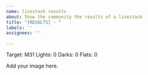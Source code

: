 ```yaml
---
name: livestack results
about: Show the community the results of a livestack
title: "[RESULTS] - "
labels: ''
assignees: ''

---
```


Target: M31
Lights: 0
Darks: 0
Flats: 0

Add your image here.
